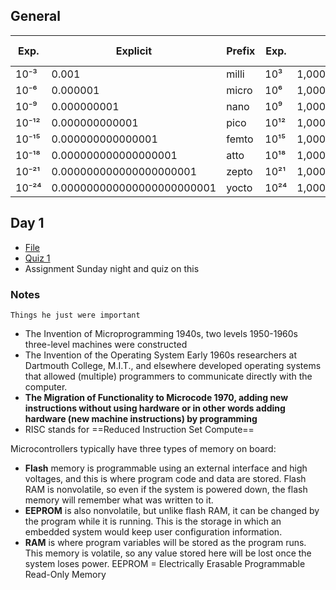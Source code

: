 
## General
| Exp.       | Explicit                    | Prefix  | Exp.       | Explicit                      | Prefix  | Binary Equivalent    |
|------------|-----------------------------|---------|------------|-------------------------------|---------|----------------------|
| 10⁻³       | 0.001                       | milli   | 10³        | 1,000                         | kilo    | 2¹⁰ = kibi           |
| 10⁻⁶       | 0.000001                    | micro   | 10⁶        | 1,000,000                     | mega    | 2²⁰ = mebi           |
| 10⁻⁹       | 0.000000001                 | nano    | 10⁹        | 1,000,000,000                 | giga    | 2³⁰ = gibi           |
| 10⁻¹²      | 0.000000000001              | pico    | 10¹²       | 1,000,000,000,000             | tera    | 2⁴⁰ = tebi           |
| 10⁻¹⁵      | 0.000000000000001           | femto   | 10¹⁵       | 1,000,000,000,000,000         | peta    | 2⁵⁰ = pebi           |
| 10⁻¹⁸      | 0.000000000000000001        | atto    | 10¹⁸       | 1,000,000,000,000,000,000     | exa     | 2⁶⁰ = exbi           |
| 10⁻²¹      | 0.000000000000000000001     | zepto   | 10²¹       | 1,000,000,000,000,000,000,000 | zetta   | 2⁷⁰ = zebi           |
| 10⁻²⁴      | 0.000000000000000000000001  | yocto   | 10²⁴       | 1,000,000,000,000,000,000,000,000 | yotta   | 2⁸⁰ = yobi           |

## Day 1
- [File](file:///C:/Users/Markus/OneDrive%20-%20BCIT/Desktop/term4/COMP-2825-Comp-Architecture/pts_part_1.pdf)
- [Quiz 1](file:///C:/Users/Markus/OneDrive%20-%20BCIT/Desktop/term4/COMP-2825-Comp-Architecture/Quiz%201.pdf)
- Assignment Sunday night and quiz on this
### Notes
	Things he just were important
- The Invention of Microprogramming 1940s, two levels 1950-1960s three-level machines were constructed 
- The Invention of the Operating System Early 1960s researchers at Dartmouth College, M.I.T., and elsewhere developed operating systems that allowed (multiple) programmers to communicate directly with the computer. 
- **The Migration of Functionality to Microcode 1970, adding new instructions without using hardware or in other words adding hardware (new machine instructions) by programming**
- RISC stands for ==Reduced Instruction Set Compute==

Microcontrollers typically have three types of memory on board:
- **Flash** memory is programmable using an external interface and high voltages, and this is where program code and data are stored. Flash RAM is nonvolatile, so even if the system is powered down, the flash memory will remember what was written to it. 
- **EEPROM** is also nonvolatile, but unlike flash RAM, it can be changed by the program while it is running. This is the storage in which an embedded system would keep user configuration information. 
- **RAM** is where program variables will be stored as the program runs. This memory is volatile, so any value stored here will be lost once the system loses power. EEPROM = Electrically Erasable Programmable Read-Only Memory